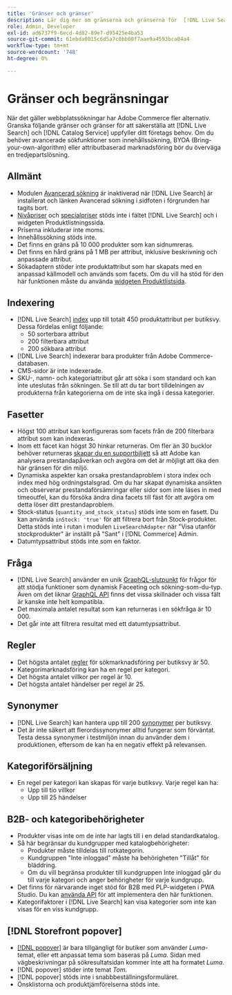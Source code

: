 ```yaml
---
title: 'Gränser och gränser'
description: Lär dig mer om gränserna och gränserna för  [!DNL Live Search] så att du kan vara säker på att det uppfyller behoven i din verksamhet.
role: Admin, Developer
exl-id: ad6737f9-6ecd-4d82-89e7-d95425e4ba53
source-git-commit: 61ebda0015c6d5a7c0bb08f7aae9a4593bca84a4
workflow-type: tm+mt
source-wordcount: '748'
ht-degree: 0%

---
```


# Gränser och begränsningar

När det gäller webbplatssökningar har Adobe Commerce fler alternativ. Granska följande gränser och gränser för att säkerställa att [!DNL Live Search] och [!DNL Catalog Service] uppfyller ditt företags behov. Om du behöver avancerade sökfunktioner som innehållssökning, BYOA (Bring-your-own-algorithm) eller attributbaserad marknadsföring bör du överväga en tredjepartslösning.

## Allmänt

- Modulen [Avancerad sökning](https://experienceleague.adobe.com/en/docs/commerce-admin/catalog/catalog/search/search) är inaktiverad när [!DNL Live Search] är installerat och länken Avancerad sökning i sidfoten i förgrunden har tagits bort.
- [Nivåpriser](https://experienceleague.adobe.com/en/docs/commerce-admin/catalog/products/pricing/product-price-tier) och [specialpriser](https://experienceleague.adobe.com/en/docs/commerce-admin/catalog/products/pricing/product-price-special) stöds inte i fältet [!DNL Live Search] och i widgeten Produktlistningssida.
- Priserna inkluderar inte moms.
- Innehållssökning stöds inte.
- Det finns en gräns på 10 000 produkter som kan sidnumreras.
- Det finns en hård gräns på 1 MB per attribut, inklusive beskrivning och anpassade attribut.
- Sökadaptern stöder inte produktattribut som har skapats med en anpassad källmodell och används som facets. Om du vill ha stöd för den här funktionen måste du använda [widgeten Produktlistsida](plp-styling.md).

## Indexering

- [!DNL Live Search] [index](indexing.md) upp till totalt 450 produktattribut per butiksvy. Dessa fördelas enligt följande:
   - 50 sorterbara attribut
   - 200 filterbara attribut
   - 200 sökbara attribut
- [!DNL Live Search] indexerar bara produkter från Adobe Commerce-databasen.
- CMS-sidor är inte indexerade.
- SKU-, namn- och kategoriattribut går att söka i som standard och kan inte uteslutas från sökningen. Se till att du tar bort tilldelningen av produkterna från kategorierna om de inte ska ingå i dessa kategorier.

## Fasetter

- Högst 100 attribut kan konfigureras som facets från de 200 filterbara attribut som kan indexeras.
- Inom ett facet kan högst 30 hinkar returneras. Om fler än 30 bucklor behöver returneras [skapar du en supportbiljett](https://experienceleague.adobe.com/en/docs/commerce-knowledge-base/kb/help-center-guide/magento-help-center-user-guide) så att Adobe kan analysera prestandapåverkan och avgöra om det är möjligt att öka den här gränsen för din miljö.
- Dynamiska aspekter kan orsaka prestandaproblem i stora index och index med hög ordningstalsgrad. Om du har skapat dynamiska ansikten och observerar prestandaförsämringar eller sidor som inte läses in med timeoutfel, kan du försöka ändra dina facets till fäst för att avgöra om detta löser ditt prestandaproblem.
- Stock-status (`quantity_and_stock_status`) stöds inte som en fasett. Du kan använda `inStock: 'true'` för att filtrera bort från Stock-produkter. Detta stöds inte i rutan i modulen `LiveSearchAdapter` när &quot;Visa utanför stockprodukter&quot; är inställt på &quot;Sant&quot; i [!DNL Commerce] Admin.
- Datumtypsattribut stöds inte som en faktor.

## Fråga

- [!DNL Live Search] använder en unik [GraphQL-slutpunkt](https://developer.adobe.com/commerce/services/graphql/live-search/) för frågor för att stödja funktioner som dynamisk Faceeting och sökning-som-du-typ. Även om det liknar [GraphQL API](https://developer.adobe.com/commerce/webapi/graphql/) finns det vissa skillnader och vissa fält är kanske inte helt kompatibla.
- Det maximala antalet resultat som kan returneras i en sökfråga är 10 000.
- Det går inte att filtrera resultat med ett datumtypsattribut.

## Regler

- Det högsta antalet [regler](rules.md) för sökmarknadsföring per butiksvy är 50.
- Kategorimarknadsföring kan ha en regel per kategori.
- Det högsta antalet villkor per regel är 10.
- Det högsta antalet händelser per regel är 25.

## Synonymer

- [!DNL Live Search] kan hantera upp till 200 [synonymer](synonyms.md) per butiksvy.
- Det är inte säkert att flerordssynonymer alltid fungerar som förväntat. Testa dessa synonymer i testmiljön innan du använder dem i produktionen, eftersom de kan ha en negativ effekt på relevansen.

## Kategoriförsäljning

- En regel per kategori kan skapas för varje butiksvy. Varje regel kan ha:
   - Upp till tio villkor
   - Upp till 25 händelser

## B2B- och kategoribehörigheter

- Produkter visas inte om de inte har lagts till i en delad standardkatalog.
- Så här begränsar du kundgrupper med katalogbehörigheter:
   - Produkter måste tilldelas till rotkategorin.
   - Kundgruppen &quot;Inte inloggad&quot; måste ha behörigheten &quot;Tillåt&quot; för bläddring.
   - Om du vill begränsa produkter till kundgruppen Inte inloggad går du till varje kategori och anger behörigheter för varje kundgrupp.
- Det finns för närvarande inget stöd för B2B med PLP-widgeten i PWA Studio. Du kan [använda API](install.md#pwa-support) för att implementera den här funktionen.
- Kategorifaktorer i [!DNL Live Search] kan visa kategorier som inte kan visas för en viss kundgrupp.

## [!DNL Storefront popover]

- [[!DNL popover]](storefront-popover.md) är bara tillgängligt för butiker som använder *Luma*-temat, eller ett anpassat tema som baseras på *Luma*. Sidan med vägbeskrivningar på sökresultatsidan kommer inte att ha formatet *Luma*.
- [!DNL popover] stöder inte temat *Tom*.
- [!DNL popover] stöds inte i snabbbeställningsformuläret.
- Önsklistorna och produktjämförelserna stöds inte.
